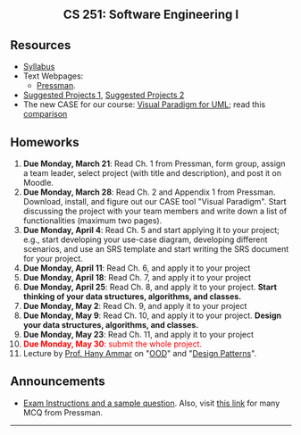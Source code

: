 <center>

## CS 251: Software Engineering I

</center>

## Resources

*   [Syllabus](SyllabusPressman.pdf)
*   Text Webpages:
    *   [Pressman](http://highered.mcgraw-hill.com/sites/0073375977/information_center_view0/).
*   [Suggested Projects 1](http://wps.pearsoned.co.uk/ema_uk_he_sommervill_softeng_8/48/12399/3174352.cw/index.html), [Suggested Projects 2](ProjectsPressman.pdf)
*   The new CASE for our course: [Visual Paradigm for UML](http://www.visual-paradigm.com/product/vpuml/vpumldownload.jsp?edition=ce); read this [comparison](staruml_vs_jdev.pdf)

## Homeworks

1.  **Due Monday, March 21**: Read Ch. 1 from Pressman, form group, assign a team leader, select project (with title and description), and post it on Moodle.
2.  **Due Monday, March 28**: Read Ch. 2 and Appendix 1 from Pressman. Download, install, and figure out our CASE tool "Visual Paradigm". Start discussing the project with your team members and write down a list of functionalities (maximum two pages).
3.  **Due Monday, April 4**: Read Ch. 5 and start applying it to your project; e.g., start developing your use-case diagram, developing different scenarios, and use an SRS template and start writing the SRS document for your project.
4.  **Due Monday, April 11**: Read Ch. 6, and apply it to your project
5.  **Due Monday, April 18**: Read Ch. 7, and apply it to your project
6.  **Due Monday, April 25**: Read Ch. 8, and apply it to your project. **Start thinking of your data structures, algorithms, and classes.**
7.  **Due Monday, May 2**: Read Ch. 9, and apply it to your project
8.  **Due Monday, May 9**: Read Ch. 10, and apply it to your project. **Design your data structures, algorithms, and classes.**
9.  **Due Monday, May 23**: Read Ch. 11, and apply it to your project
10.  <font color="#FB0000">**Due Monday, May 30**: submit the whole project.</font>
11.  Lecture by [Prof. Hany Ammar](http://www.csee.wvu.edu/~ammar/) on "[OOD](OOD.ppt)" and "[Design Patterns](OORef.ppt)".

## Announcements

*   [Exam Instructions and a sample question](Sample.pdf). Also, visit [this link](http://highered.mcgraw-hill.com/sites/0073375977/sitemap.html) for many MCQ from Pressman.

* * *
